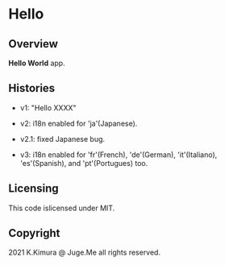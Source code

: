 # Hello

## Overview

**Hello World** app.


## Histories

- v1: "Hello XXXX"

- v2: i18n enabled for 'ja'(Japanese).

- v2.1: fixed Japanese bug.

- v3: i18n enabled for 'fr'(French), 'de'(German), 'it'(Italiano), 'es'(Spanish), and 'pt'(Portugues) too.


## Licensing

This code islicensed under MIT.


## Copyright

2021 K.Kimura @ Juge.Me all rights reserved.

